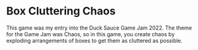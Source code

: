 # Box Cluttering Chaos

This game was my entry into the Duck Sauce Game Jam 2022. The theme for the Game Jam was Chaos, so in this game, you create chaos by exploding arrangements of boxes to get them as cluttered as possible.
